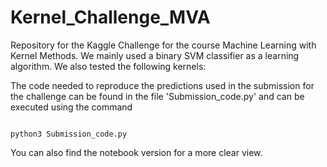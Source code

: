 # Kernel_Challenge_MVA

Repository for the Kaggle Challenge for the course Machine Learning with Kernel Methods. We mainly used a binary SVM classifier as a learning algorithm. We also tested the following kernels:



The code needed to reproduce the predictions used in the submission for the challenge can be found in the file 'Submission_code.py' and can be executed using the command

```

python3 Submission_code.py

```

You can also find the notebook version for a more clear view.
